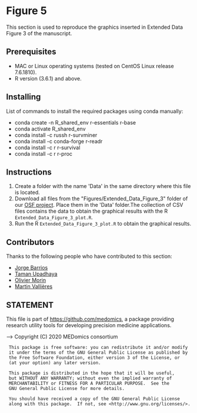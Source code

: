 # Figure 5

This section is used to reproduce the graphics inserted in Extended Data Figure 3 of the manuscript.

## Prerequisites
* MAC or Linux operating systems (tested on CentOS Linux release 7.6.1810).
* R version (3.6.1) and above.

## Installing

List of commands to install the required packages using conda manually:

* conda create -n R_shared_env r-essentials r-base
* conda activate R_shared_env
* conda install -c russh r-survminer
* conda install -c conda-forge r-readr
* conda install -c r r-survival
* conda install -c r r-proc


## Instructions

1. Create a folder with the name 'Data' in the same directory where this file is located.
2. Download all files from the "Figures/Extended_Data_Figure_3" folder of our [OSF project](https://osf.io/ytge5/). Place them in the 'Data' folder.The collection of CSV files contains the data to obtain the graphical results with the R ```Extended_Data_Figure_3_plot.R```.
3. Run the R ```Extended_Data_Figure_3_plot.R``` to obtain the graphical results.

## Contributors

Thanks to the following people who have contributed to this section:

* [Jorge Barrios](https://github.com/numeroj)
* [Taman Upadhaya](https://github.com/TmnGitHub)
* [Olivier Morin](https://github.com/OlivierMorinUCSF)
* [Martin Vallières](https://github.com/mvallieres)

## STATEMENT

 This file is part of <https://github.com/medomics>, a package providing research utility tools for developing precision medicine applications. 
 
 --> Copyright (C) 2020  MEDomics consortium

     This package is free software: you can redistribute it and/or modify
     it under the terms of the GNU General Public License as published by
     the Free Software Foundation, either version 3 of the License, or
     (at your option) any later version.

     This package is distributed in the hope that it will be useful,
     but WITHOUT ANY WARRANTY; without even the implied warranty of
     MERCHANTABILITY or FITNESS FOR A PARTICULAR PURPOSE.  See the
     GNU General Public License for more details.
 
     You should have received a copy of the GNU General Public License
     along with this package.  If not, see <http://www.gnu.org/licenses/>.
